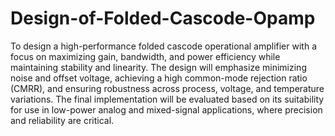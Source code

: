 # Design-of-Folded-Cascode-Opamp
To design a high-performance folded cascode operational amplifier with a focus on maximizing gain, bandwidth, and power efficiency while maintaining stability and linearity. The design will emphasize minimizing noise and offset voltage, achieving a high common-mode rejection ratio (CMRR), and ensuring robustness across process, voltage, and temperature variations. The final implementation will be evaluated based on its suitability for use in low-power analog and mixed-signal applications, where precision and reliability are critical.
